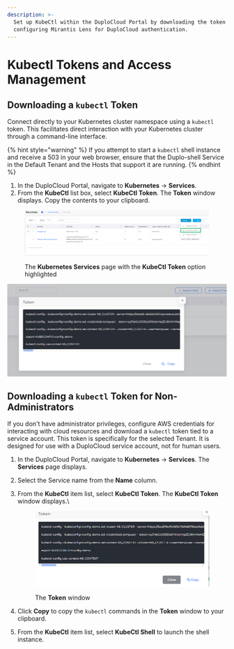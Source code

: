 ```yaml
---
description: >-
  Set up KubeCtl within the DuploCloud Portal by downloading the token and
  configuring Mirantis Lens for DuploCloud authentication.
---
```


# Kubectl Tokens and Access Management

## Downloading a `kubectl` Token

Connect directly to your Kubernetes cluster namespace using a `kubectl` token. This facilitates direct interaction with your Kubernetes cluster through a command-line interface.

{% hint style="warning" %}
If you attempt to start a `kubectl` shell instance and receive a 503 in your web browser, ensure that the Duplo-shell Service in the Default Tenant and the Hosts that support it are running.
{% endhint %}

1. In the DuploCloud Portal, navigate to **Kubernetes** -> **Services**.
2. From the **KubeCtl** list box, select **KubeCtl Token**. The **Token** window displays. Copy the contents to your clipboard.

<figure><img src="../../.gitbook/assets/Screenshot (349).png" alt=""><figcaption><p>The <strong>Kubernetes Services</strong> page with the <strong>KubeCtl Token</strong> option highlighted</p></figcaption></figure>

<div align="left"><img src="../../.gitbook/assets/image (194).png" alt="The kubectl Token window in the DuploCloud Portal"></div>

## Downloading a `kubectl` Token for Non-Administrators

If you don't have administrator privileges, configure AWS credentials for interacting with cloud resources and download a `kubectl` token tied to a service account. This token is specifically for the selected Tenant. It is designed for use with a DuploCloud service account, not for human users.

1. In the DuploCloud Portal, navigate to **Kubernetes** -> **Services**. The **Services** page displays.
2. Select the Service name from the **Name** column.
3.  From the **KubeCtl** item list, select **KubeCtl Token**. The **KubeCtl Token** window displays.\


    <figure><img src="../../.gitbook/assets/KUBECTL.png" alt=""><figcaption><p>The <strong>Token</strong> window</p></figcaption></figure>
4. Click **Copy** to copy the `kubectl` commands in the **Token** window to your clipboard.
5. From the **KubeCtl** item list, select **KubeCtl Shell** to launch the shell instance.
